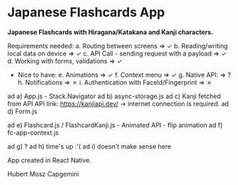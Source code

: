 # Japanese Flashcards App
**Japanese Flashcards with Hiragana/Katakana and Kanji characters.** 

Requirements needed:
  a.	Routing between screens                     => ✓
  b.	Reading/writing local data on device        => ✓
  c.	API Call - sending request with a payload   => ✓
  d.	Working with forms, validations             => ✓
+ Nice to have:
  e.	Animations                                  => ✓
  f.	Context menu                                => ✓
  g.	Native API:                                 => ?
  h.	Notifications                               => ✗
  i.	Authentication with FaceId/Fingerprint      => ✗

ad a) App.js - Stack.Navigator
ad b) async-storage.js
ad c) Kanji fetched from API 
      API link: https://kanjiapi.dev/
      -> internet connection is required.
ad d) Form.js

ad e) Flashcard.js / FlashcardKanji.js - Animated API - flip animation
ad f) fc-app-context.js

ad g) ?
ad h) time's up :'(
ad i) doesn't make sense here

App created in React Native.

Hubert Mosz
Capgemini
